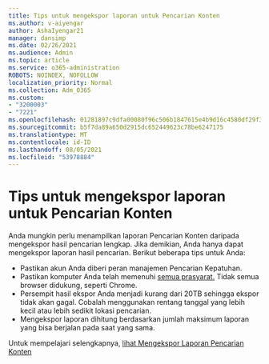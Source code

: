 ```yaml
---
title: Tips untuk mengekspor laporan untuk Pencarian Konten
ms.author: v-aiyengar
author: AshaIyengar21
manager: dansimp
ms.date: 02/26/2021
ms.audience: Admin
ms.topic: article
ms.service: o365-administration
ROBOTS: NOINDEX, NOFOLLOW
localization_priority: Normal
ms.collection: Adm_O365
ms.custom:
- "3200003"
- "7221"
ms.openlocfilehash: 01281897c9dfa00080f96c506b1847615e4b9d16c4580df29f36c9ba18950682
ms.sourcegitcommit: b5f7da89a650d2915dc652449623c78be6247175
ms.translationtype: MT
ms.contentlocale: id-ID
ms.lasthandoff: 08/05/2021
ms.locfileid: "53978884"
---
```

# <a name="tips-for-exporting-a-report-for-content-search"></a>Tips untuk mengekspor laporan untuk Pencarian Konten

Anda mungkin perlu menampilkan laporan Pencarian Konten daripada mengekspor hasil pencarian lengkap. Jika demikian, Anda hanya dapat mengekspor laporan hasil pencarian. Berikut beberapa tips untuk Anda:

- Pastikan akun Anda diberi peran manajemen Pencarian Kepatuhan.
- Pastikan komputer Anda telah memenuhi [semua prasyarat.](https://go.microsoft.com/fwlink/?linkid=2102407) Tidak semua browser didukung, seperti Chrome.
- Persempit hasil ekspor Anda menjadi kurang dari 20TB sehingga ekspor tidak akan gagal. Cobalah menggunakan rentang tanggal yang lebih kecil atau lebih sedikit lokasi pencarian.
- Mengekspor laporan dihitung berdasarkan jumlah maksimum laporan yang bisa berjalan pada saat yang sama.

Untuk mempelajari selengkapnya, [lihat Mengekspor Laporan Pencarian Konten](https://go.microsoft.com/fwlink/?linkid=2102409)